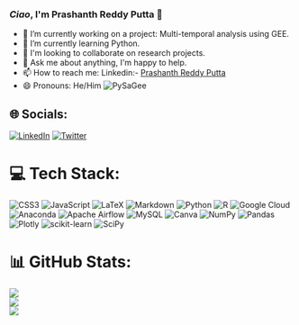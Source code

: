 ### *Ciao*, I'm Prashanth Reddy Putta 👋

- 🔭 I’m currently working on a project: Multi-temporal analysis using GEE.
- 🌱 I’m currently learning Python.
- 👯 I'm looking to collaborate on research projects.
- 💬 Ask me about anything, I'm happy to help.
- 📫 How to reach me: Linkedin:- [Prashanth Reddy Putta](https://www.linkedin.com/in/prashanthreddyputta)
- 😄 Pronouns: He/Him
![PySaGee](https://user-images.githubusercontent.com/65906934/140786949-cc5226cd-46d4-4d0f-896f-306cb3699385.jpg)

## 🌐 Socials:
[![LinkedIn](https://img.shields.io/badge/LinkedIn-%230077B5.svg?logo=linkedin&logoColor=white)](https://linkedin.com/in/https://www.linkedin.com/in/prashanthreddyputta/) [![Twitter](https://img.shields.io/badge/Twitter-%231DA1F2.svg?logo=Twitter&logoColor=white)](https://twitter.com/https://twitter.com/007Prashanth007) 

# 💻 Tech Stack:
![CSS3](https://img.shields.io/badge/css3-%231572B6.svg?style=plastic&logo=css3&logoColor=white) ![JavaScript](https://img.shields.io/badge/javascript-%23323330.svg?style=plastic&logo=javascript&logoColor=%23F7DF1E) ![LaTeX](https://img.shields.io/badge/latex-%23008080.svg?style=plastic&logo=latex&logoColor=white) ![Markdown](https://img.shields.io/badge/markdown-%23000000.svg?style=plastic&logo=markdown&logoColor=white) ![Python](https://img.shields.io/badge/python-3670A0?style=plastic&logo=python&logoColor=ffdd54) ![R](https://img.shields.io/badge/r-%23276DC3.svg?style=plastic&logo=r&logoColor=white) ![Google Cloud](https://img.shields.io/badge/Google%20Cloud-%234285F4.svg?style=plastic&logo=google-cloud&logoColor=white) ![Anaconda](https://img.shields.io/badge/Anaconda-%2344A833.svg?style=plastic&logo=anaconda&logoColor=white) ![Apache Airflow](https://img.shields.io/badge/Apache%20Airflow-017CEE?style=plastic&logo=Apache%20Airflow&logoColor=white) ![MySQL](https://img.shields.io/badge/mysql-%2300f.svg?style=plastic&logo=mysql&logoColor=white) ![Canva](https://img.shields.io/badge/Canva-%2300C4CC.svg?style=plastic&logo=Canva&logoColor=white) ![NumPy](https://img.shields.io/badge/numpy-%23013243.svg?style=plastic&logo=numpy&logoColor=white) ![Pandas](https://img.shields.io/badge/pandas-%23150458.svg?style=plastic&logo=pandas&logoColor=white) ![Plotly](https://img.shields.io/badge/Plotly-%233F4F75.svg?style=plastic&logo=plotly&logoColor=white) ![scikit-learn](https://img.shields.io/badge/scikit--learn-%23F7931E.svg?style=plastic&logo=scikit-learn&logoColor=white) ![SciPy](https://img.shields.io/badge/SciPy-%230C55A5.svg?style=plastic&logo=scipy&logoColor=%white)
# 📊 GitHub Stats:
![](https://github-readme-stats.vercel.app/api?username=PrashanthReddy47&theme=prussian&hide_border=false&include_all_commits=false&count_private=false)<br/>
![](https://github-readme-streak-stats.herokuapp.com/?user=PrashanthReddy47&theme=prussian&hide_border=false)<br/>
![](https://github-readme-stats.vercel.app/api/top-langs/username=PrashanthReddy47&theme=prussian&hide_border=false&include_all_commits=false&count_private=false&layout=compact)
